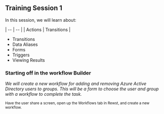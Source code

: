 ## Training Session 1
In this session, we will learn about: 

| -- | -- |
| Actions | Transitions |


- Transitions
- Data Aliases
- Forms
- Triggers
- Viewing Results


### Starting off in the workflow Builder

_We will create a new workflow for adding and removing Azure Active Directory users to groups. This will be a form to choose the user and group with a workflow to complete the task._

<sub>Have the user share a screen, open up the Workflows tab in Rewst, and create a new workflow.</sub>


